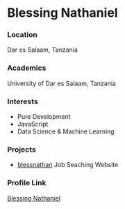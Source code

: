 # Blessing Nathaniel

### Location

Dar es Salaam, Tanzania

### Academics

University of Dar es Salaam, Tanzania

### Interests

- Pure Development
- JavaScript
- Data Science & Machine Learning

### Projects

- [blessnathan](https://github.com/blessnathan) Job Seaching Website

### Profile Link

[Blessing Nathaniel](blessnathan)
